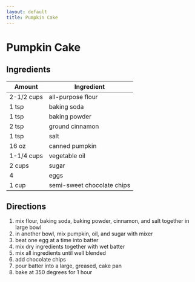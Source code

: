 ```yaml
---
layout: default
title: Pumpkin Cake
---
```


# Pumpkin Cake

## Ingredients

Amount | Ingredient
-|-
2-1/2 cups | all-purpose flour
1 tsp | baking soda
1 tsp | baking powder
2 tsp | ground cinnamon
1 tsp | salt
16 oz | canned pumpkin
1-1/4 cups | vegetable oil
2 cups | sugar
4 | eggs
1 cup | semi-sweet chocolate chips

## Directions

1. mix flour, baking soda, baking powder, cinnamon, and salt together in large bowl
2. in another bowl, mix pumpkin, oil, and sugar with mixer
3. beat one egg at a time into batter
4. mix dry ingredients together with wet batter
5. mix all ingredients until well blended
6. add chocolate chips
7. pour batter into a large, greased, cake pan
8. bake at 350 degrees for 1 hour
